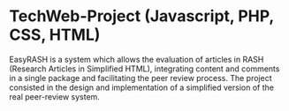 # TechWeb-Project (Javascript, PHP, CSS, HTML)

EasyRASH is a system which allows the evaluation of articles in RASH (Research Articles in Simplified HTML), integrating content and comments in a single package and facilitating the peer review process.
The project consisted in the design and implementation of a simplified version of the real peer-review system.
